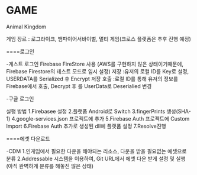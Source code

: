 # GAME

Animal Kingdom

게임 장르 : 로그라이크, 뱀파이어서바이벌, 멀티 게임(크로스 플랫폼은 추후 진행 예정)

====로그인

-게스트 로그인
Firebase FireStore 사용
(AWS를 구현하지 않은 상태이기때문에, Firebase Firestore의 테스트 모드로 임시 설정)
저장 :유저의 로컬 ID를 Key로 설정, USERDATA를 Serialized 후 Encrypt 저장
호출 :로컬 ID를 통해 유저의 정보를 Firebase에서 호출, Decrypt 후 <T>를 UserData로 Deserialied 변경

-구글 로그인

실행 방법
1.Firebasee 설정
2.플랫폼 Android로 Switch
3.fingerPrints 생성(SHA-1)
4.google-services.json 프로젝트에 추가
5.Firebase Auth 프로젝트에 Custom Import
6.Firebase Auth 추가로 생성된 dll에 플랫폼 설정
7.Resolve진행

====에셋 다운로드

-CDM
1.인게임에서 필요한 다운을 해야되는 리소스, 다운을 받을 필요없는 에셋으로 분류
2.Addressable 시스템을 이용하여, Git URL에서 에셋 다운 받게 설정 및 실행
(아직 완벽하게 분류를 해놓진 않은 상태)

